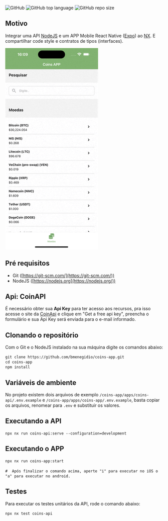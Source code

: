 ![GitHub](https://img.shields.io/github/license/bmenegidio/coins-app)
![GitHub top language](https://img.shields.io/github/languages/top/bmenegidio/coins-app)
![GitHub repo size](https://img.shields.io/github/repo-size/bmenegidio/coins-app)

## Motivo
Integrar uma API [NodeJS](https://nodejs.org/) e um APP Mobile React Native ([Expo](https://expo.dev/)) ao [NX](https://nx.dev/). E compartilhar code style e contratos de tipos (interfaces).

![APP](./docs/images/readme/app_ios.gif)


##  Pré requisitos
 - Git ([https://git-scm.com/](https://git-scm.com/))
 - NodeJS ([https://nodejs.org](https://nodejs.org/))

## Api: CoinAPI
É necessário obter sua **Api Key** para ter acesso aos recursos, pra isso acesse o site da [CoinApi](https://www.coinapi.io/market-data-api/pricing) e clique em "Get a free api key", preencha o formulário e sua Api Key será enviada para o e-mail informado.

## Clonando o repositório
Com o Git e o NodeJS instalado na sua máquina digite os comandos abaixo:

```
git clone https://github.com/bmenegidio/coins-app.git
cd coins-app
npm install
```

## Variáveis de ambiente
No projeto existem dois arquivos de exemplo `/coins-app/apps/coins-api/.env.example` e `/coins-app/apps/coins-app/.env.example`, basta copiar os arquivos, renomear para `.env` e substituir os valores.

## Executando a API
```
npx nx run coins-api:serve --configuration=development
```

## Executando o APP
```
npx nx run coins-app:start
    
#  Após finalizar o comando acima, aperte "i" para executar no iOS o "a" para executar no android.
```

## Testes
Para executar os testes unitários da API, rode o comando abaixo:
```
npx nx test coins-api
```
